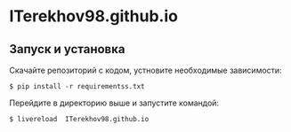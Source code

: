 # ITerekhov98.github.io

## Запуск и установка

Скачайте репозиторий с кодом, устновите необходимые зависимости:
```
$ pip install -r requirementss.txt
```
Перейдите в директорию выше и запустите командой:
```
$ livereload  ITerekhov98.github.io
```
